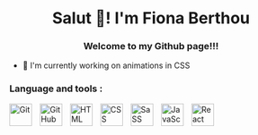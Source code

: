 <h1 align="center">Salut 👋! I'm Fiona Berthou</h1>
<h3 align="center">Welcome to my Github page!!!</h3>

- 🔭 I'm currently working on animations in CSS

<p align="left">
</p>
<h3 align="left">Language and tools :</h3>
<p align="left"> 
   <img  alt="Git" width="40" style="padding-right:10px;" src="https://cdn.jsdelivr.net/gh/devicons/devicon/icons/git/git-original.svg" />
   <img  alt="GitHub" width="40" style="padding-right:10px;" 
      src="https://cdn.jsdelivr.net/gh/devicons/devicon/icons/github/github-original.svg" /> 
   <img  alt="HTML" width="40" style="padding-right:10px;" src="https://cdn.jsdelivr.net/gh/devicons/devicon/icons/html5/html5-plain.svg" />
   <img  alt="CSS" width="40" style="padding-right:10px;" src="https://cdn.jsdelivr.net/gh/devicons/devicon/icons/css3/css3-plain.svg" />
   <img  alt="SaSS" width="40" style="padding-right:10px;" src="https://cdn.jsdelivr.net/gh/devicons/devicon/icons/sass/sass-original.svg"      />
   <img alt="JavaScript" width="40" style="padding-right:10px;"       src="https://cdn.jsdelivr.net/gh/devicons/devicon/icons/javascript/javascript-plain.svg" />
   <img  alt="React" width="40" style="padding-right:10px;" src="https://cdn.jsdelivr.net/gh/devicons/devicon/icons/react/react-original.svg" />
</p>
